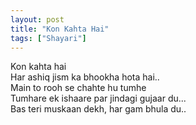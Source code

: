 ```yaml
---
layout: post
title: "Kon Kahta Hai"
tags: ["Shayari"]
---
```


Kon kahta hai  
Har ashiq jism ka bhookha hota hai..  
Main to rooh se chahte hu tumhe  
Tumhare ek ishaare par jindagi gujaar du...  
Bas teri muskaan dekh, har gam bhula du..  